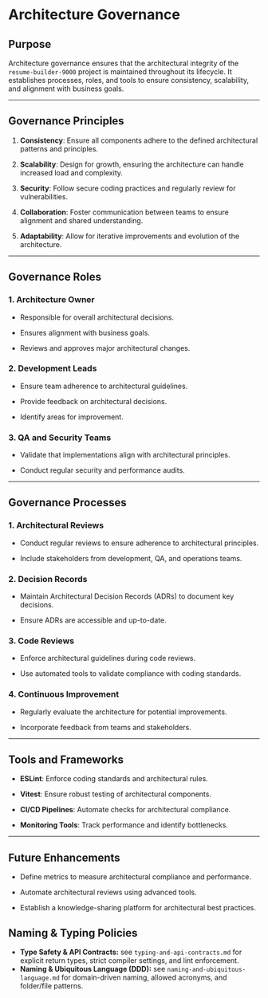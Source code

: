 # Architecture Governance

## Purpose

Architecture governance ensures that the architectural integrity of the `resume-builder-9000` project is maintained throughout its lifecycle. It establishes processes, roles, and tools to ensure consistency, scalability, and alignment with business goals.

---

## Governance Principles

1. **Consistency**: Ensure all components adhere to the defined architectural patterns and principles.

2. **Scalability**: Design for growth, ensuring the architecture can handle increased load and complexity.

3. **Security**: Follow secure coding practices and regularly review for vulnerabilities.

4. **Collaboration**: Foster communication between teams to ensure alignment and shared understanding.

5. **Adaptability**: Allow for iterative improvements and evolution of the architecture.

---

## Governance Roles

### 1. Architecture Owner

- Responsible for overall architectural decisions.

- Ensures alignment with business goals.

- Reviews and approves major architectural changes.

### 2. Development Leads

- Ensure team adherence to architectural guidelines.

- Provide feedback on architectural decisions.

- Identify areas for improvement.

### 3. QA and Security Teams

- Validate that implementations align with architectural principles.

- Conduct regular security and performance audits.

---

## Governance Processes

### 1. Architectural Reviews

- Conduct regular reviews to ensure adherence to architectural principles.

- Include stakeholders from development, QA, and operations teams.

### 2. Decision Records

- Maintain Architectural Decision Records (ADRs) to document key decisions.

- Ensure ADRs are accessible and up-to-date.

### 3. Code Reviews

- Enforce architectural guidelines during code reviews.

- Use automated tools to validate compliance with coding standards.

### 4. Continuous Improvement

- Regularly evaluate the architecture for potential improvements.

- Incorporate feedback from teams and stakeholders.

---

## Tools and Frameworks

- **ESLint**: Enforce coding standards and architectural rules.

- **Vitest**: Ensure robust testing of architectural components.

- **CI/CD Pipelines**: Automate checks for architectural compliance.

- **Monitoring Tools**: Track performance and identify bottlenecks.

---

## Future Enhancements

- Define metrics to measure architectural compliance and performance.

- Automate architectural reviews using advanced tools.

- Establish a knowledge-sharing platform for architectural best practices.

## Naming & Typing Policies

- **Type Safety & API Contracts:** see `typing-and-api-contracts.md` for explicit return types, strict compiler settings, and lint enforcement.
- **Naming & Ubiquitous Language (DDD):** see `naming-and-ubiquitous-language.md` for domain-driven naming, allowed acronyms, and folder/file patterns.


